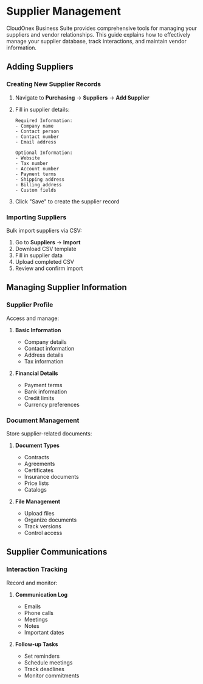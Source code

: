# Supplier Management

CloudOnex Business Suite provides comprehensive tools for managing your suppliers and vendor relationships. This guide explains how to effectively manage your supplier database, track interactions, and maintain vendor information.

## Adding Suppliers

### Creating New Supplier Records

1.  Navigate to **Purchasing** → **Suppliers** → **Add Supplier**
2.  Fill in supplier details:

        Required Information:
        - Company name
        - Contact person
        - Contact number
        - Email address

        Optional Information:
        - Website
        - Tax number
        - Account number
        - Payment terms
        - Shipping address
        - Billing address
        - Custom fields

3.  Click "Save" to create the supplier record

### Importing Suppliers

Bulk import suppliers via CSV:

1.  Go to **Suppliers** → **Import**
2.  Download CSV template
3.  Fill in supplier data
4.  Upload completed CSV
5.  Review and confirm import

## Managing Supplier Information

### Supplier Profile

Access and manage:

1.  **Basic Information**

    - Company details
    - Contact information
    - Address details
    - Tax information

2.  **Financial Details**

    - Payment terms
    - Bank information
    - Credit limits
    - Currency preferences

### Document Management

Store supplier-related documents:

1.  **Document Types**

    - Contracts
    - Agreements
    - Certificates
    - Insurance documents
    - Price lists
    - Catalogs

2.  **File Management**

    - Upload files
    - Organize documents
    - Track versions
    - Control access

## Supplier Communications

### Interaction Tracking

Record and monitor:

1.  **Communication Log**

    - Emails
    - Phone calls
    - Meetings
    - Notes
    - Important dates

2.  **Follow-up Tasks**

    - Set reminders
    - Schedule meetings
    - Track deadlines
    - Monitor commitments
